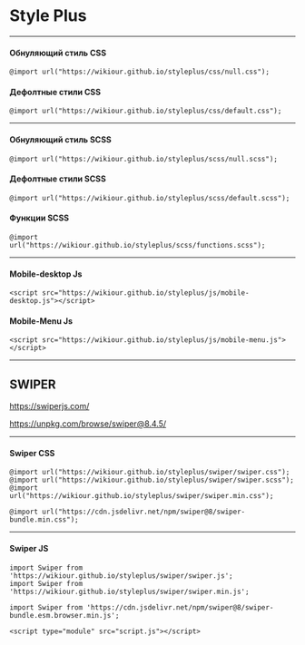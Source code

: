 # Style Plus
---
#### Обнуляющий стиль CSS
```
@import url("https://wikiour.github.io/styleplus/css/null.css");
```

#### Дефолтные стили CSS
```
@import url("https://wikiour.github.io/styleplus/css/default.css");
```

---------------------------------------------------------------------
#### Обнуляющий стиль SCSS
```
@import url("https://wikiour.github.io/styleplus/scss/null.scss");
```

#### Дефолтные стили SCSS
```
@import url("https://wikiour.github.io/styleplus/scss/default.scss");
```
#### Функции SCSS
```
@import url("https://wikiour.github.io/styleplus/scss/functions.scss");
```

--------------------------------------------------------------------
#### Mobile-desktop Js
```
<script src="https://wikiour.github.io/styleplus/js/mobile-desktop.js"></script>
```
#### Mobile-Menu Js
```
<script src="https://wikiour.github.io/styleplus/js/mobile-menu.js"></script>
```
--------------------------------------------------------------------


## SWIPER

https://swiperjs.com/

https://unpkg.com/browse/swiper@8.4.5/

--------------------------------------------------------------------
#### Swiper CSS
```
@import url("https://wikiour.github.io/styleplus/swiper/swiper.css");
@import url("https://wikiour.github.io/styleplus/swiper/swiper.scss");
@import url("https://wikiour.github.io/styleplus/swiper/swiper.min.css");

@import url("https://cdn.jsdelivr.net/npm/swiper@8/swiper-bundle.min.css");
```
--------------------------------------------------------------------
#### Swiper JS

```
import Swiper from 'https://wikiour.github.io/styleplus/swiper/swiper.js';
import Swiper from 'https://wikiour.github.io/styleplus/swiper/swiper.min.js';

import Swiper from 'https://cdn.jsdelivr.net/npm/swiper@8/swiper-bundle.esm.browser.min.js';
```

```
<script type="module" src="script.js"></script>
```
